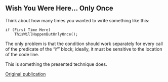 ﻿## Wish You Were Here&hellip; Only Once

Think about how many times you wanted to write something like this:
~~~
if (First Time Here)
    ThisWillHappenButOnlyOnce();
~~~
The only problem is that the condition should work separately for every call of the predicate of the “if” block; ideally, it must be sensitive to the location of the code line.

This is something the presented technique does.

[Original publication](https://SAKryukov.GitHub.io/publications/2009-10-24.Wish-You-Were-Here-Only-Once.html)